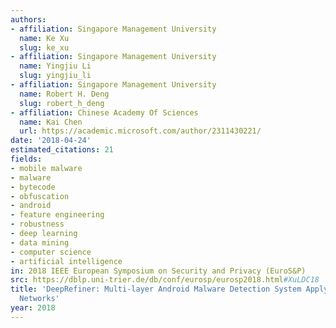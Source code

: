 ```yaml
---
authors:
- affiliation: Singapore Management University
  name: Ke Xu
  slug: ke_xu
- affiliation: Singapore Management University
  name: Yingjiu Li
  slug: yingjiu_li
- affiliation: Singapore Management University
  name: Robert H. Deng
  slug: robert_h_deng
- affiliation: Chinese Academy Of Sciences
  name: Kai Chen
  url: https://academic.microsoft.com/author/2311430221/
date: '2018-04-24'
estimated_citations: 21
fields:
- mobile malware
- malware
- bytecode
- obfuscation
- android
- feature engineering
- robustness
- deep learning
- data mining
- computer science
- artificial intelligence
in: 2018 IEEE European Symposium on Security and Privacy (EuroS&P)
src: https://dblp.uni-trier.de/db/conf/eurosp/eurosp2018.html#XuLDC18
title: 'DeepRefiner: Multi-layer Android Malware Detection System Applying Deep Neural
  Networks'
year: 2018
---
```

